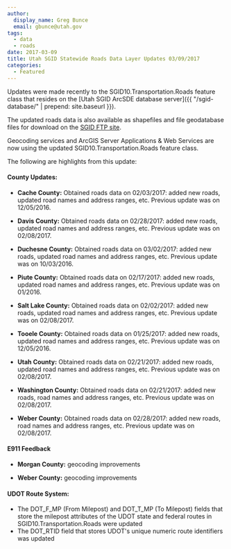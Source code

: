 ```yaml
---
author:
  display_name: Greg Bunce
  email: gbunce@utah.gov
tags:
  - data
  - roads
date: 2017-03-09
title: Utah SGID Statewide Roads Data Layer Updates 03/09/2017
categories:
  - Featured
---
```


Updates were made recently to the SGID10.Transportation.Roads feature class that resides on the [Utah SGID ArcSDE database server]({{ "/sgid-database/" | prepend: site.baseurl }}).

The updated roads data is also available as shapefiles and file geodatabase files for download on the [SGID FTP site](ftp://ftp.agrc.utah.gov/UtahSGID_Vector/UTM12_NAD83/TRANSPORTATION/PackagedData/_Statewide/UtahRoadAndHighwaySystem/).

Geocoding services and ArcGIS Server Applications & Web Services are now using the updated SGID10.Transportation.Roads feature class.

The following are highlights from this update:

#### County Updates:

- **Cache County:** Obtained roads data on 02/03/2017: added new roads, updated road names and address ranges, etc. Previous update was on 12/05/2016.

- **Davis County:** Obtained roads data on 02/28/2017: added new roads, updated road names and address ranges, etc. Previous update was on 02/08/2017.

- **Duchesne County:** Obtained roads data on 03/02/2017: added new roads, updated road names and address ranges, etc. Previous update was on 10/03/2016.

- **Piute County:** Obtained roads data on 02/17/2017: added new roads, updated road names and address ranges, etc. Previous update was on 01/2016.

- **Salt Lake County:** Obtained roads data on 02/02/2017: added new roads, updated road names and address ranges, etc. Previous update was on 02/08/2017.

- **Tooele County:** Obtained roads data on 01/25/2017: added new roads, updated road names and address ranges, etc. Previous update was on 12/05/2016.

- **Utah County:** Obtained roads data on 02/21/2017: added new roads, updated road names and address ranges, etc. Previous update was on 02/08/2017.

- **Washington County:** Obtained roads data on 02/21/2017: added new roads, road names and address ranges, etc. Previous update was on 02/08/2017.

- **Weber County:** Obtained roads data on 02/28/2017: added new roads, road names and address ranges, etc. Previous update was on 02/08/2017.

#### E911 Feedback

- **Morgan County:** geocoding improvements

- **Weber County:** geocoding improvements

#### UDOT Route System:

- The DOT_F_MP (From Milepost) and DOT_T_MP (To Milepost) fields that store the milepost attributes of the UDOT state and federal routes in SGID10.Transportation.Roads were updated
- The DOT_RTID field that stores UDOT's unique numeric route identifiers was updated

